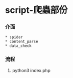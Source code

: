 # script-爬蟲部份
### 介面
    * spider
    * content_parse
    * data_check

### 流程
1. python3 index.php 